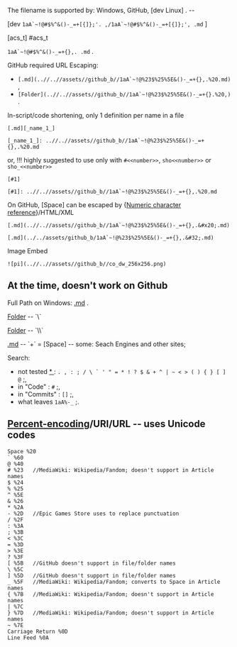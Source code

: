 
The filename is supported by: Windows, GitHub, [dev Linux] . --

[dev `` 1aA`~!@#$%^&()-_=+[{]};'. ,/1aA`~!@#$%^&()-_=+[{]};', .md `` <!-- ",. .md" -->]

[acs_t] #acs_t

`` 1aA`~!@#$%^&()-_=+{},. .md `` .

GitHub required URL Escaping:
* ``[.md](..//..//assets//github_b//1aA`~!@%23$%25%5E&()-_=+{},.%20.md)`` ,
* ``[Folder](..//..//assets//github_b//1aA`~!@%23$%25%5E&()-_=+{}.%20,)`` .

In-script/code shortening, only 1 definition per name in a file
```
[.md][_name_1_]

[_name_1_]: ..//..//assets//github_b//1aA`~!@%23$%25%5E&()-_=+{},.%20.md
```
or, !!! highly suggested to use only with `#<<number>>`, `sho<<number>>` or `sho_<<number>>`
```
[#1]

[#1]: ..//..//assets//github_b//1aA`~!@%23$%25%5E&()-_=+{},.%20.md 
```

On GitHub, [Space] can be escaped by {[Numeric character reference](https://en.wikipedia.org/wiki/Numeric_character_reference)}/HTML/XML
```
[.md](..//..//assets//github_b//1aA`~!@%23$%25%5E&()-_=+{},.&#x20;.md)

[.md](../../assets/github_b/1aA`~!@%23$%25%5E&()-_=+{},.&#32;.md)
```

Image Embed
```
![pi](..//..//assets//github_b//co_dw_256x256.png)
```


## At the time, doesn't work on Github

Full Path on Windows: [.md](C://b//assets//github_b//1aA`~!@%23$%25%5E&()-_=+{},.%20.md) .

[Folder](..\..\assets\github_b\1aA`~!@%23$%25%5E&()-_=+{}.%20,) -- `\`

[Folder](..\\..\\assets\\github_b\\1aA`~!@%23$%25%5E&()-_=+{}.%20,) -- `\\`

[.md](..//..//assets//github_b//1aA`~!@%23$%25%5E&()-_=+{},.+.md) -- `+` = [Space] -- some: Seach Engines and other sites;

Search:
* not tested [ * ](https://docs.github.com/en/github/searching-for-information-on-github/searching-on-github/searching-code) : `` . , : ; / \ ` ' " = * ! ? $ & + ^ | ~ < > ( ) { } [ ] @ `` ;,
* in "Code" : `` # `` ;,
* in "Commits" : `` [] `` ;,
* what leaves `` 1aA%-_ `` ;.


## [Percent-encoding](https://en.wikipedia.org/wiki/Percent-encoding)/URI/URL -- uses Unicode codes

```
Space %20
` %60
@ %40
# %23   //MediaWiki: Wikipedia/Fandom; doesn't support in Article names
$ %24
% %25
^ %5E
& %26
* %2A
- %2D   //Epic Games Store uses to replace punctuation
/ %2F
: %3A
; %3B
< %3C
= %3D
> %3E
? %3F
[ %5B   //GitHub doesn't support in file/folder names
\ %5C
] %5D   //GitHub doesn't support in file/folder names
_ %5F   //MediaWiki: Wikipedia/Fandom; converts to Space in Article names
{ %7B   //MediaWiki: Wikipedia/Fandom; doesn't support in Article names
| %7C
} %7D   //MediaWiki: Wikipedia/Fandom; doesn't support in Article names
~ %7E
Carriage Return %0D
Line Feed %0A
```
